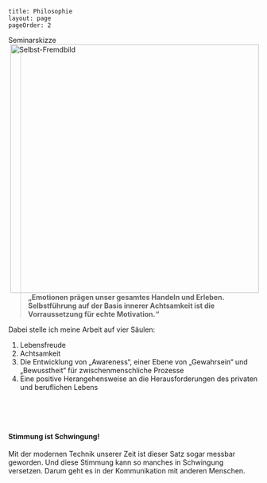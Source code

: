 ```
title: Philosophie
layout: page
pageOrder: 2
```

<!-- <img class="whiteborder" src="../images/skizzen.png" alt="Skizzen Claudia Dietl" width="500" align="right">
 -->

<div class="figure">
<div class="caption">
Seminarskizze
</div>
 <img class="whiteborder" src="../../images/Selbst-Fremdbild.jpg" alt="Selbst-Fremdbild" width="500" align="right">
</div>



<blockquote>
<b>„Emotionen prägen unser gesamtes Handeln und Erleben. Selbstführung auf der Basis innerer Achtsamkeit ist die Vorraussetzung für echte Motivation.“</b>
</blockquote>

Dabei stelle ich meine Arbeit auf vier Säulen:

1. Lebensfreude 
2. Achtsamkeit
3. Die Entwicklung von „Awareness“, einer Ebene von „Gewahrsein“ und „Bewusstheit“ für zwischenmenschliche Prozesse 
4. Eine positive Herangehensweise an die Herausforderungen des privaten und beruflichen Lebens 


<p>
	&nbsp;
</p>
<p>
	&nbsp;
</p>

<h4>Stimmung ist Schwingung!</h4> 

Mit der modernen Technik unserer Zeit ist dieser Satz sogar messbar geworden. Und diese Stimmung kann so manches in Schwingung versetzen. Darum geht es in der Kommunikation mit anderen Menschen.

<!-- Damit es für Sie positive Schwingungen sind, die Ihr Leben ab sofort erfüllen, bedarf es eines besonderen Raumes für meine Arbeit. Nur in einem Raum aus Zeit und Ruhe können wir gemeinsam Stimmungen und Gefühle ergründen und Emotionen in neuem Licht betrachten. -->
<!-- 
Mit Freude lernt es sich leichter, deshalb haben auch heitere Aspekte und Humor viel Platz in meinen Seminaren. -->

<!-- Das Wichtigste für das Gelingen aller Projekte ist und bleibt aber ein solides Fundament aus Wissen, Können und Erfahrung – idealerweise in interdisziplinären Bereichen. -->
 
<!-- Meine vielseitige Ausbildung in den Bereichen Psychologie, Philosophie und Kunst – der Malerei – ermöglichen es mir, Ihnen diesen Raum mit seinen ganz speziellen Anforderungen zu eröffnen.
Ich lade Sie herzlich dazu ein, sich darin wohl zu fühlen und Ihre Ziele zu erreichen!  -->


 
